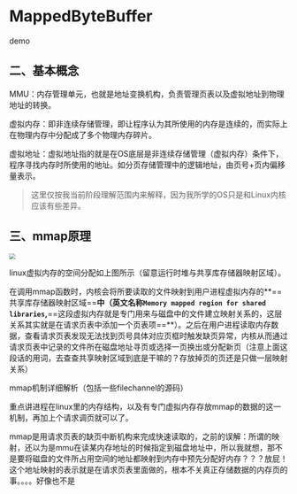 # MappedByteBuffer

demo

## 二、基本概念

MMU：内存管理单元，也就是地址变换机构，负责管理页表以及虚拟地址到物理地址的转换。

虚拟内存：即非连续存储管理，即让程序认为其所使用的内存是连续的，而实际上在物理内存中分配成了多个物理内存碎片。

虚拟地址：虚拟地址指的就是在OS底层是非连续存储管理（虚拟内存）条件下，程序寻找内存时所使用的地址。如分页存储管理中的逻辑地址，由页号+页内偏移量表示。

> 这里仅按我当前阶段理解范围内来解释，因为我所学的OS只是和Linux内核应该有些差异。

## 三、mmap原理

<img src="E:\Typora\MyNote\resources\Java\IO\linux进程内存空间与内存映射文件.jpg" style="zoom:67%;" />

linux虚拟内存的空间分配如上图所示（留意运行时堆与共享库存储器映射区域）。

在调用mmap函数时，内核会将所要读取的文件映射到用户进程虚拟内存的**==共享库存储器映射区域==**中（英文名称`Memory mapped region for shared libraries`,**==这段虚拟内存就是专门用来与磁盘中的文件建立映射关系的，这层关系其实就是在请求页表中添加一个页表项==**）。之后在用户进程读取内存数据，查看请求页表发现无法找到页号具体对应页框时触发缺页异常，内核从而通过请求页表中记录的文件所在磁盘地址寻页或选择一页换出或分配新页（注意上面这段话的用词，去查查共享映射区域到底是干嘛的？存放掉页的页还是只做一层映射关系）

mmap机制详细解析（包括一些filechannel的源码）

重点讲进程在linux里的内存结构，以及有专门虚拟内存存放mmap的数据的这一机制，再加上个请求调页就可以了。

mmap是用请求页表的缺页中断机构来完成快速读取的，之前的误解：所谓的映射，还以为是mmu在读某内存地址的时候指定到磁盘地址中，所以我就想，那不是要将磁盘的文件所占用空间的地址都映射到内存中预先分配好内存？？？放屁！这个地址映射的表示就是在请求页表里面做的，根本不关真正存储数据的内存页的事。。。。好像也不是






